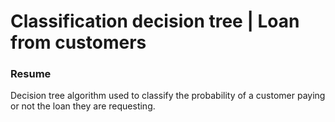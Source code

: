<h1>Classification decision tree | Loan from customers</h1>
<h3>Resume</h3>
<p>
Decision tree algorithm used to classify the probability of a customer paying or not the loan they are requesting.
</p>